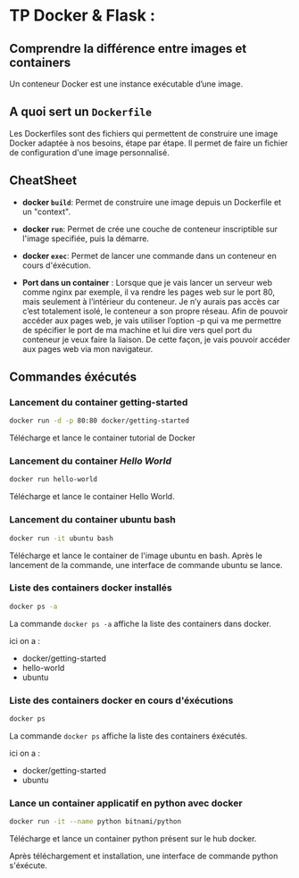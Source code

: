 # TP Docker & Flask :

## Comprendre la différence entre images et containers

Un conteneur Docker est une instance exécutable d’une image. 

## A quoi sert un ```Dockerfile```

Les Dockerfiles sont des fichiers qui permettent de construire une image Docker adaptée à nos besoins, étape par étape. Il permet de faire un fichier de configuration d'une image personnalisé.

## CheatSheet 

* **docker ```build```**: Permet de construire une image depuis un Dockerfile et un "context".

* **docker ```run```**: Permet de crée une couche de conteneur inscriptible sur l'image specifiée, puis la démarre.

* **docker ```exec```**: Permet de lancer une commande dans un conteneur en cours d'éxécution.

* **Port dans un container** : Lorsque que je vais lancer un serveur web comme nginx par exemple, il va rendre les pages web sur le port 80, mais seulement à l’intérieur du conteneur. Je n’y aurais pas accès car c’est totalement isolé, le conteneur a son propre réseau. Afin de pouvoir accéder aux pages web, je vais utiliser l’option -p qui va me permettre de spécifier le port de ma machine et lui dire vers quel port du conteneur je veux faire la liaison. De cette façon, je vais pouvoir accéder aux pages web via mon navigateur.

## Commandes éxécutés 

### Lancement du container getting-started

``` bash
docker run -d -p 80:80 docker/getting-started
```

Télécharge et lance le container tutorial de Docker

### Lancement du container *Hello World* 

``` bash
docker run hello-world
```

Télécharge et lance le container Hello World.

### Lancement du container ubuntu bash

``` bash
docker run -it ubuntu bash
```

Télécharge et lance le container de l'image ubuntu en bash. Après le lancement de la commande, une interface de commande ubuntu se lance.

### Liste des containers docker installés

``` bash
docker ps -a
```

La commande ```docker ps -a``` affiche la liste des containers dans docker.

ici on a :
* docker/getting-started
* hello-world
* ubuntu


### Liste des containers docker en cours d'éxécutions

``` bash
docker ps 
```
La commande ```docker ps``` affiche la liste des containers éxécutés.

ici on a : 
* docker/getting-started
* ubuntu

### Lance un container applicatif en python avec docker

``` bash
docker run -it --name python bitnami/python
```

Télécharge et lance un container python présent sur le hub docker.

Après téléchargement et installation, une interface de commande python s'éxécute.
